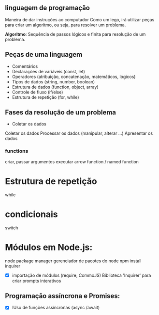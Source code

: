 ## linguagem de programação 

Maneira de dar instruções ao computador
Como um lego, irá utilizar peças para criar um algoritmo, ou seja, para resolver um problema.

**Algoritmo**: Sequência de passos lógicos e finita para resolução de um problema.

## Peças de uma linguagem

- Comentários
- Declarações de variáveis (const, let)
- Operadores (atribuição, concatenação, matemáticos, lógicos)
- Tipos de dados (string, number, boolean)
- Estrutura de dados (function, object, array)
- Controle de fluxo (if/else)
- Estrutura de repetição (for, while)

## Fases da resolução de um problema 

- Coletar os dados

Coletar os dados
Processar os dados (manipular, alterar ...)
Apresentar os dados 

### functions 

criar, passar argumentos
executar
arrow function / named function

# Estrutura de repetição 

while

# condicionais 

switch

# Módulos em Node.js:

node package manager
gerenciador de pacotes do node
npm install inquirer 

- [x] importação de módulos (require, CommoJS)
Biblioteca 'Inquirer' para criar prompts interativos

## Programação assíncrona e Promises:

- [x] IUso de funções assíncronas (async /await)
